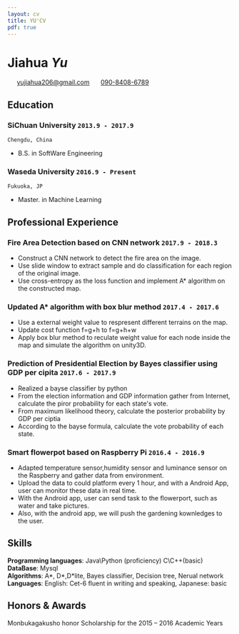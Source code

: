 ```yaml
---
layout: cv
title: YU'CV
pdf: true
---
```

# Jiahua _Yu_

<div id="webaddress">
<i class="fi-home" style="margin-left:1em"></i>
<a href="yujiahua206@gmail.com" style="margin-left:0.5em">yujiahua206@gmail.com</a>
<i class="fi-mail" style="margin-left:1em"></i>
<a href="090-8408-6789" style="margin-left:0.5em">090-8408-6789</a>
</div>

## Education

### __SiChuan University__ `2013.9 - 2017.9`
```
Chengdu, China 
```
- B.S. in SoftWare Engineering

### __Waseda University__ `2016.9 - Present`
```
Fukuoka, JP
```
- Master. in Machine Learning

## Professional Experience

### __Fire Area Detection based on CNN network__ `2017.9 - 2018.3`
- Construct a CNN network to detect the fire area on the image.
- Use slide window to extract sample and do classification for each region of the original image.
- Use cross-entropy as the loss function and implement A* algorithm on the constructed map.

### __Updated A* algorithm with box blur method__ `2017.4 - 2017.6`
- Use a external weight value to respresent different terrains on the map.
- Update cost function f=g+h to f=g+h+w
- Apply box blur method to reculate weight value for each node inside the map and simulate the algorithm on unity3D.

### __Prediction of Presidential Election by Bayes classifier using GDP per cipita__  `2017.6 - 2017.9`
- Realized a bayse classifier by python
- From the election information and GDP information gather from Internet, calculate the piror probability for each state's vote.
- From maximum likelihood theory, calculate the posterior probability by GDP per ciptia
- According to the bayse formula, calculate the vote probability of each state.

### __Smart flowerpot based on Raspberry Pi__ `2016.4 - 2016.9`
- Adapted temperature sensor,humidity sensor and luminance sensor on the Raspberry and gather data from environment.
- Upload the data to could platform every 1 hour, and with a Android App, user can monitor these data in real time.
- With the Android app, user can send task to the flowerport, such as water and take pictures.
- Also, with the android app, we will push the gardening kownledges to the user.


## Skills

__Programming languages__: Java\Python (proficiency) C\C++(basic)<br>
__DataBase__: Mysql <br>
__Algorithms__: A*, D*,D*lite, Bayes classifier, Decision tree, Nerual network <br>
__Languages__: English: Cet-6 fluent in writing and speaking, Japanese: basic


## Honors & Awards
Monbukagakusho honor  Scholarship for the 2015 – 2016 Academic Years

<!-- ### Footer

Last updated: May 2013 -->
